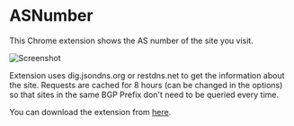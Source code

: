 # ASNumber
This Chrome extension shows the AS number of the site you visit.

![Screenshot](https://raw.github.com/sanderv32/ASNumber/master/screenshot.png)

Extension uses dig.jsondns.org or restdns.net to get the information about the site. Requests are cached for 8 hours (can be changed in the options) so that sites in the same BGP Prefix don't need to be queried every time.

You can download the extension from [here](https://github.com/sanderv32/ASNumber/raw/master/bin/ASNumberV2.4.crx).
